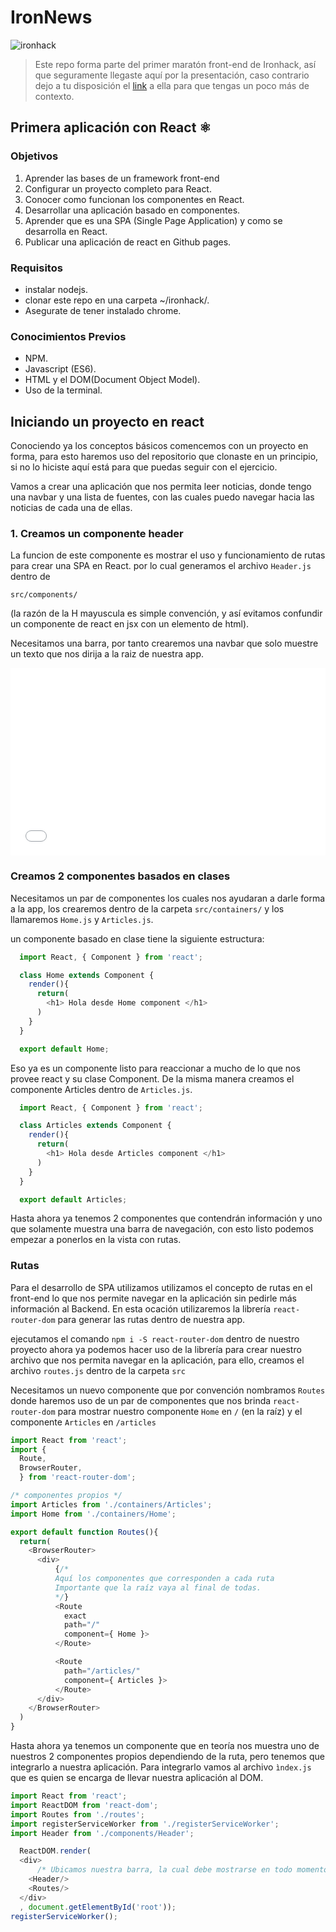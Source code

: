 # IronNews
![ironhack](https://cdn-images-1.medium.com/max/640/1*VQ_L84hZre7FXA9lRPlAzg.png)

>Este repo forma parte del primer maratón front-end de Ironhack, así que seguramente llegaste aquí por la presentación, caso contrario dejo a tu disposición el [link](https://medium.com/r/?url=https%3A%2F%2Fslides.com%2Fjossdz%2Fihreact%2F) a ella para que tengas un poco más de contexto.

## Primera aplicación con React ⚛

### Objetivos

1. Aprender las bases de un framework front-end
2. Configurar un proyecto completo para React.
3. Conocer como funcionan los componentes en React.
4. Desarrollar una aplicación basado en componentes.
5. Aprender que es una SPA (Single Page Application) y como se desarrolla en React.
6. Publicar una aplicación de react en Github pages.

### Requisitos

* instalar nodejs.
* clonar este repo en una carpeta ~/ironhack/.
* Asegurate de tener instalado chrome.

### Conocimientos Previos

* NPM.
* Javascript (ES6).
* HTML y el DOM(Document Object Model).
* Uso de la terminal.

## Iniciando un proyecto en react

Conociendo ya los conceptos básicos comencemos con un proyecto en forma, para esto haremos uso del repositorio que clonaste en un principio, si no lo hiciste aquí está para que puedas seguir con el ejercicio.

Vamos a crear una aplicación que nos permita leer noticias, donde tengo una navbar y una lista de fuentes, con las cuales puedo navegar hacia las noticias de cada una de ellas.

### 1. Creamos un componente header

La funcion de este componente es mostrar el uso y funcionamiento de rutas para crear una SPA en React.
por lo cual generamos el archivo `Header.js` dentro de

`src/components/`

(la razón de la H mayuscula es simple convención, y así evitamos confundir un componente de react en jsx con un elemento de html).

Necesitamos una barra, por tanto crearemos una navbar que solo muestre un texto que nos dirija a la raiz de nuestra app.

<iframe width="100%" height="300" src="//jsfiddle.net/Jossdz/yj38qpf7/1/embedded/js,result/dark/" allowpaymentrequest allowfullscreen="allowfullscreen" frameborder="0"></iframe>

### Creamos 2 componentes basados en clases

Necesitamos un par de componentes los cuales nos ayudaran a darle forma a la app, los crearemos dentro de la carpeta `src/containers/` y los llamaremos `Home.js` y `Articles.js`.

un componente basado en clase tiene la siguiente estructura: 

``` JavaScript
  import React, { Component } from 'react';

  class Home extends Component {
    render(){
      return(
        <h1> Hola desde Home component </h1>
      )
    }
  }

  export default Home;
```

Eso ya es un componente listo para reaccionar a mucho de lo que nos provee react y su clase Component. De la misma manera creamos el componente Articles dentro de `Articles.js`.

``` JavaScript
  import React, { Component } from 'react';

  class Articles extends Component {
    render(){
      return(
        <h1> Hola desde Articles component </h1>
      )
    }
  }

  export default Articles;
```

Hasta ahora ya tenemos 2 componentes que contendrán información y uno que solamente muestra una barra de navegación, con esto listo podemos empezar a ponerlos en la vista con rutas.

### Rutas

Para el desarrollo de SPA utilizamos utilizamos el concepto de rutas en el front-end lo que nos permite navegar en la aplicación sin pedirle más información al Backend.
En esta ocación utilizaremos la librería `react-router-dom` para generar las rutas dentro de nuestra app.

ejecutamos el comando `npm i -S react-router-dom` dentro de nuestro proyecto ahora ya podemos hacer uso de la librería para crear nuestro archivo que nos permita navegar en la aplicación, para ello, creamos el archivo `routes.js` dentro  de la carpeta `src`

Necesitamos un nuevo componente que por convención nombramos `Routes` donde haremos uso de un par de componentes que nos brinda `react-router-dom` para mostrar nuestro componente `Home` en `/` (en la raíz) y el componente `Articles` en `/articles`

``` JavaScript
import React from 'react';
import {
  Route,
  BrowserRouter,
  } from 'react-router-dom';

/* componentes propios */
import Articles from './containers/Articles';
import Home from './containers/Home';

export default function Routes(){
  return(
    <BrowserRouter>
      <div>
          {/*
          Aquí los componentes que corresponden a cada ruta 
          Importante que la raíz vaya al final de todas.
          */}
          <Route
            exact
            path="/"
            component={ Home }>
          </Route>

          <Route
            path="/articles/"
            component={ Articles }>
          </Route>
      </div>
    </BrowserRouter>
  )
}
```

Hasta ahora ya tenemos un componente que en teoría nos muestra uno de nuestros 2 componentes propios dependiendo de la ruta, pero tenemos que integrarlo a nuestra aplicación. Para integrarlo vamos al archivo `ìndex.js` que es quien se encarga de llevar nuestra aplicación al DOM.

``` JavaScript
import React from 'react';
import ReactDOM from 'react-dom';
import Routes from './routes';
import registerServiceWorker from './registerServiceWorker';
import Header from './components/Header';

  ReactDOM.render(
  <div>
      /* Ubicamos nuestra barra, la cual debe mostrarse en todo momento y debajo de ella el componente Routes que es quien cambia dependiendo de la ruta.*/
    <Header/>
    <Routes/>
  </div>
  , document.getElementById('root'));
registerServiceWorker();
```
